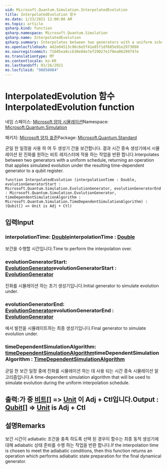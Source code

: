 ```yaml
---
uid: Microsoft.Quantum.Simulation.InterpolatedEvolution
title: InterpolatedEvolution 함수
ms.date: 1/23/2021 12:00:00 AM
ms.topic: article
qsharp.kind: function
qsharp.namespace: Microsoft.Quantum.Simulation
qsharp.name: InterpolatedEvolution
qsharp.summary: Interpolates between two generators with a uniform schedule, returning an operation that applies simulated evolution under the resulting time-dependent generator to a qubit register.
ms.openlocfilehash: 4d2e04513c96c6e5f41e85f1df685e91e2973098
ms.sourcegitcommit: 71605ea9cc630e84e7ef29027e1f0ea06299747e
ms.translationtype: MT
ms.contentlocale: ko-KR
ms.lasthandoff: 01/26/2021
ms.locfileid: "98858084"
---
```

# <a name="interpolatedevolution-function"></a><span data-ttu-id="9d807-102">InterpolatedEvolution 함수</span><span class="sxs-lookup"><span data-stu-id="9d807-102">InterpolatedEvolution function</span></span>

<span data-ttu-id="9d807-103">네임 스페이스: [Microsoft 양자 시뮬레이션](xref:Microsoft.Quantum.Simulation)</span><span class="sxs-lookup"><span data-stu-id="9d807-103">Namespace: [Microsoft.Quantum.Simulation](xref:Microsoft.Quantum.Simulation)</span></span>

<span data-ttu-id="9d807-104">패키지: [Microsoft 양자 표준](https://nuget.org/packages/Microsoft.Quantum.Standard)</span><span class="sxs-lookup"><span data-stu-id="9d807-104">Package: [Microsoft.Quantum.Standard](https://nuget.org/packages/Microsoft.Quantum.Standard)</span></span>


<span data-ttu-id="9d807-105">균일 한 일정을 사용 하 여 두 생성기 간을 보간합니다. 결과 시간 종속 생성기에서 시뮬레이션 된 진화를 원하는 비트 레지스터에 적용 하는 작업을 반환 합니다.</span><span class="sxs-lookup"><span data-stu-id="9d807-105">Interpolates between two generators with a uniform schedule, returning an operation that applies simulated evolution under the resulting time-dependent generator to a qubit register.</span></span>

```qsharp
function InterpolatedEvolution (interpolationTime : Double, evolutionGeneratorStart : Microsoft.Quantum.Simulation.EvolutionGenerator, evolutionGeneratorEnd : Microsoft.Quantum.Simulation.EvolutionGenerator, timeDependentSimulationAlgorithm : Microsoft.Quantum.Simulation.TimeDependentSimulationAlgorithm) : (Qubit[] => Unit is Adj + Ctl)
```


## <a name="input"></a><span data-ttu-id="9d807-106">입력</span><span class="sxs-lookup"><span data-stu-id="9d807-106">Input</span></span>

### <a name="interpolationtime--double"></a><span data-ttu-id="9d807-107">interpolationTime: [Double](xref:microsoft.quantum.lang-ref.double)</span><span class="sxs-lookup"><span data-stu-id="9d807-107">interpolationTime : [Double](xref:microsoft.quantum.lang-ref.double)</span></span>

<span data-ttu-id="9d807-108">보간을 수행할 시간입니다.</span><span class="sxs-lookup"><span data-stu-id="9d807-108">Time to perform the interpolation over.</span></span>


### <a name="evolutiongeneratorstart--evolutiongenerator"></a><span data-ttu-id="9d807-109">evolutionGeneratorStart: [EvolutionGenerator](xref:Microsoft.Quantum.Simulation.EvolutionGenerator)</span><span class="sxs-lookup"><span data-stu-id="9d807-109">evolutionGeneratorStart : [EvolutionGenerator](xref:Microsoft.Quantum.Simulation.EvolutionGenerator)</span></span>

<span data-ttu-id="9d807-110">진화를 시뮬레이션 하는 초기 생성기입니다.</span><span class="sxs-lookup"><span data-stu-id="9d807-110">Initial generator to simulate evolution under.</span></span>


### <a name="evolutiongeneratorend--evolutiongenerator"></a><span data-ttu-id="9d807-111">evolutionGeneratorEnd: [EvolutionGenerator](xref:Microsoft.Quantum.Simulation.EvolutionGenerator)</span><span class="sxs-lookup"><span data-stu-id="9d807-111">evolutionGeneratorEnd : [EvolutionGenerator](xref:Microsoft.Quantum.Simulation.EvolutionGenerator)</span></span>

<span data-ttu-id="9d807-112">에서 발전을 시뮬레이트하는 최종 생성기입니다.</span><span class="sxs-lookup"><span data-stu-id="9d807-112">Final generator to simulate evolution under.</span></span>


### <a name="timedependentsimulationalgorithm--timedependentsimulationalgorithm"></a><span data-ttu-id="9d807-113">timeDependentSimulationAlgorithm: [timeDependentSimulationAlgorithm](xref:Microsoft.Quantum.Simulation.TimeDependentSimulationAlgorithm)</span><span class="sxs-lookup"><span data-stu-id="9d807-113">timeDependentSimulationAlgorithm : [TimeDependentSimulationAlgorithm](xref:Microsoft.Quantum.Simulation.TimeDependentSimulationAlgorithm)</span></span>

<span data-ttu-id="9d807-114">균일 한 보간 일정 중에 진화를 시뮬레이션 하는 데 사용 되는 시간 종속 시뮬레이션 알고리즘입니다.</span><span class="sxs-lookup"><span data-stu-id="9d807-114">A time-dependent simulation algorithm that will be used to simulate evolution during the uniform interpolation schedule.</span></span>



## <a name="output--qubit--unit--is-adj--ctl"></a><span data-ttu-id="9d807-115">출력:가 중 [비트](xref:microsoft.quantum.lang-ref.qubit)[] => [Unit](xref:microsoft.quantum.lang-ref.unit)  이 Adj + Ctl입니다.</span><span class="sxs-lookup"><span data-stu-id="9d807-115">Output : [Qubit](xref:microsoft.quantum.lang-ref.qubit)[] => [Unit](xref:microsoft.quantum.lang-ref.unit)  is Adj + Ctl</span></span>



## <a name="remarks"></a><span data-ttu-id="9d807-116">설명</span><span class="sxs-lookup"><span data-stu-id="9d807-116">Remarks</span></span>

<span data-ttu-id="9d807-117">보간 시간이 adiabatic 조건을 충족 하도록 선택 된 경우이 함수는 최종 동적 생성기에 대해 adiabatic 상태 준비를 수행 하는 작업을 반환 합니다.</span><span class="sxs-lookup"><span data-stu-id="9d807-117">If the interpolation time is chosen to meet the adiabatic conditions, then this function returns an operation which performs adiabatic state preparation for the final dynamical generator.</span></span>